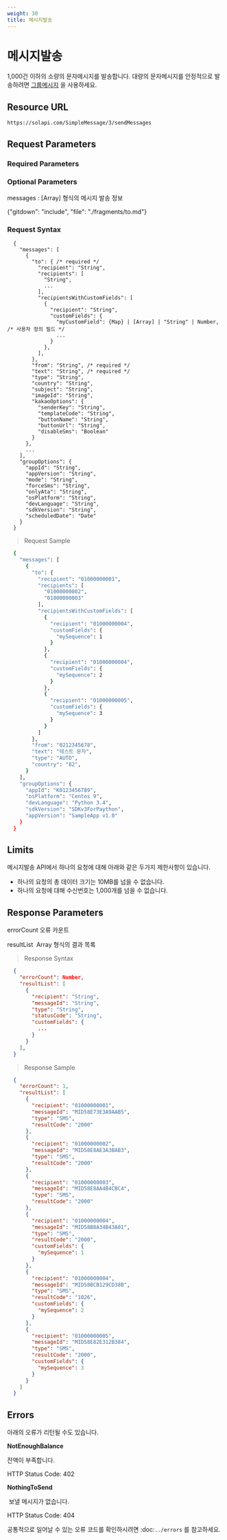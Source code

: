 ```yaml
---
weight: 30
title: 메시지발송
---
```


# 메시지발송

1,000건 이하의 소량의 문자메시지를 발송합니다. 대량의 문자메시지를 안정적으로 발송하려면 [그룹메시지](#GroupMessage) 을 사용하세요.


## Resource URL

`https://solapi.com/SimpleMessage/3/sendMessages`

## Request Parameters
### Required Parameters

### Optional Parameters

messages
: [Array] 형식의 메시지 발송 정보

{"gitdown": "include", "file": "./fragments/to.md"}

### Request Syntax

```syntax
  {
    "messages": [
      {
        "to": { /* required */
          "recipient": "String",
          "recipients": [
            "String",
            ...
          ],
          "recipientsWithCustomFields": [
            {
              "recipient": "String",
              "customFields": {
                "myCustomField": {Map} | [Array] | "String" | Number,  /* 사용자 정의 필드 */
                ...
              }
            },
          ],
        },
        "from": "String", /* required */
        "text": "String", /* required */
        "type": "String",
        "country": "String",       
        "subject": "String",      
        "imageId": "String",
        "kakaoOptions": {
          "senderKey": "String",
          "templateCode": "String",
          "buttonName": "String",
          "buttonUrl": "String",
          "disableSms": "Boolean"
        }
      },
      ...
    ],
    "groupOptions": {
      "appId": "String",
      "appVersion": "String",
      "mode": "String",
      "forceSms": "String",
      "onlyAta": "String",
      "osPlatform": "String",
      "devLanguage": "String",
      "sdkVersion": "String",
      "scheduledDate": "Date"
    }
  }
```

> Request Sample

```bash
  {
    "messages": [
      {
        "to": {
          "recipient": "01000000001",
          "recipients": [
            "01000000002",
            "01000000003"
          ],
          "recipientsWithCustomFields": [
            {
              "recipient": "01000000004",
              "customFields": {
                "mySequence": 1
              }
            },
            {
              "recipient": "01000000004",
              "customFields": {
                "mySequence": 2
              }
            },
            {
              "recipient": "01000000005",
              "customFields": {
                "mySequence": 3
              }
            }            
          ]
        },
        "from": "0212345678",
        "text": "테스트 문자",
        "type": "AUTO",
        "country": "82",
      }
    ],
    "groupOptions": {
      "appId": "K0123456789",
      "osPlatform": "Centos 9",
      "devLanguage": "Python 3.4",
      "sdkVersion": "SDKv3ForPaython",
      "appVersion": "SampleApp v1.0"
    }
  }
```


## Limits

메시지발송 API에서 하나의 요청에 대해 아래와 같은 두가지 제한사항이 있습니다.

  - 하나의 요청의 총 데이터 크기는 10MB를 넘을 수 없습니다.
  - 하나의 요청에 대해 수신번호는 1,000개를 넘을 수 없습니다. 

## Response Parameters


errorCount
  오류 카운트
 
resultList
  Array 형식의 결과 목록


> Response Syntax

```json
  {
    "errorCount": Number,
    "resultList": [
      {
        "recipient": "String",
        "messageId": "String",
        "type": "String",
        "statusCode": "String",
        "customFields": {
          ...
        }        
      }
    ],
  }
```

> Response Sample

```json
  {
    "errorCount": 1,
    "resultList": [
      {
        "recipient": "01000000001",
        "messageId": "MID58E73E3A9AAB5",
        "type": "SMS",
        "resultCode": "2000"
      },
      {
        "recipient": "01000000002",
        "messageId": "MID58E8AE3A3BAB3",
        "type": "SMS",
        "resultCode": "2000"
      },
      {
        "recipient": "01000000003",
        "messageId": "MID58E8AA4B4CBC4",
        "type": "SMS",
        "resultCode": "2000"
      },
      {
        "recipient": "01000000004",
        "messageId": "MID58B8A34B43A01",
        "type": "SMS",
        "resultCode": "2000",
        "customFields": {
          "mySequence": 1
        }
      },
      {
        "recipient": "01000000004",
        "messageId": "MID58BCB129CD38B",
        "type": "SMS",
        "resultCode": "1026",
        "customFields": {
          "mySequence": 2
        }
      },      
      {
        "recipient": "01000000005",
        "messageId": "MID58E82E312B384",
        "type": "SMS",
        "resultCode": "2000",
        "customFields": {
          "mySequence": 3
        }        
      }            
    ]
  }
```
## Errors

아래의 오류가 리턴될 수도 있습니다.

**NotEnoughBalance**

  잔액이 부족합니다.

  HTTP Status Code: 402

**NothingToSend**

  보낼 메시지가 없습니다.
  
  HTTP Status Code: 404
  
공통적으로 일어날 수 있는 오류 코드를 확인하시려면 :doc:`../errors` 를 참고하세요.


